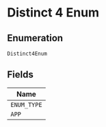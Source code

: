
# Distinct 4 Enum

## Enumeration

`Distinct4Enum`

## Fields

| Name |
|  --- |
| `ENUM_TYPE` |
| `APP` |

